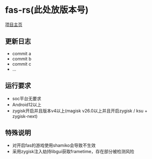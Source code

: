 # fas-rs(此处放版本号)
[项目主页](https://github.com/shadow3aaa/fas-rs)

## 更新日志
- commit a
- commit b
- commit c
- ...

## 运行要求
- soc平台无要求
- Android12以上
- zygisk开启并且版本v4以上(magisk v26.0以上并且开启zygisk / ksu + zygisk-next)

## 特殊说明
- 对开启fas的游戏使用shamiko会导致不生效
- 采用zygisk注入劫持libgui获取frametime，存在部分被检测风险

